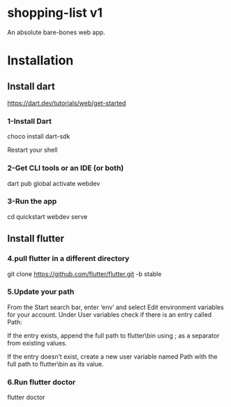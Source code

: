 # shopping-list v1

An absolute bare-bones web app.

# Installation

## Install dart

https://dart.dev/tutorials/web/get-started 


### 1-Install Dart

choco install dart-sdk

Restart your shell


### 2-Get CLI tools or an IDE (or both)

dart pub global activate webdev



### 3-Run the app

cd quickstart
webdev serve


## Install flutter


### 4.pull flutter in a different directory 

git clone https://github.com/flutter/flutter.git -b stable



### 5.Update your path

From the Start search bar, enter ‘env’ and select Edit environment variables for your account.
Under User variables check if there is an entry called Path:

If the entry exists, append the full path to flutter\bin using ; as a separator from existing values.

If the entry doesn’t exist, create a new user variable named Path with the full path to flutter\bin as its value.


### 6.Run flutter doctor

flutter doctor


